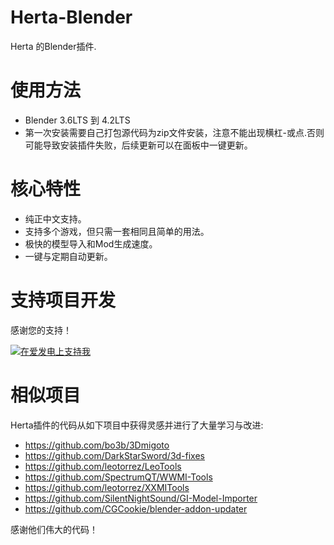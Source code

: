# Herta-Blender

Herta 的Blender插件.

# 使用方法

- Blender 3.6LTS 到 4.2LTS
- 第一次安装需要自己打包源代码为zip文件安装，注意不能出现横杠-或点.否则可能导致安装插件失败，后续更新可以在面板中一键更新。

# 核心特性

- 纯正中文支持。
- 支持多个游戏，但只需一套相同且简单的用法。
- 极快的模型导入和Mod生成速度。
- 一键与定期自动更新。

# 支持项目开发

感谢您的支持！

[![在爱发电上支持我](https://pic1.afdiancdn.com/static/img/welcome/button-sponsorme.png)](https://afdian.com/a/NicoMico666)


# 相似项目

Herta插件的代码从如下项目中获得灵感并进行了大量学习与改进:

- https://github.com/bo3b/3Dmigoto
- https://github.com/DarkStarSword/3d-fixes
- https://github.com/leotorrez/LeoTools
- https://github.com/SpectrumQT/WWMI-Tools
- https://github.com/leotorrez/XXMITools
- https://github.com/SilentNightSound/GI-Model-Importer
- https://github.com/CGCookie/blender-addon-updater

感谢他们伟大的代码！
